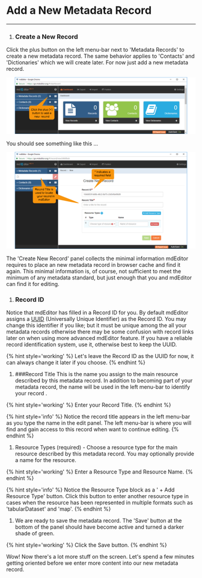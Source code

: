 # Add a New Metadata Record

---

1. ### Create a New Record
Click the plus <i class="fa fa-plus"></i> button on the left menu-bar next to 'Metadata Records' to create a new metadata record.  The same behavior applies to 'Contacts' and 'Dictionaries' which we will create later.  For now just add a new metadata record.

  ![Add Record](/assets/get-started/getStarted-addRecord.png "Adding a new record.")

  You should see something like this ...

  ![New Record](/assets/get-started/getStarted-newRecord.png "The newly created, unsaved record.")

  The 'Create New Record' panel collects the minimal information mdEditor requires to place an new metadata record in browser cache and find it again.  This minimal information is, of course, not sufficient to meet the minimum of any metadata standard, but just enough that you and mdEditor can find it for editing.

1. ### Record ID <i class="fa fa-star required"></i>
  Notice that mdEditor has filled in a Record ID for you.  By default mdEditor assigns a [UUID](https://tools.ietf.org/html/rfc4122) (Universally Unique Identifier) as the Record ID.  You may change this identifier if you like; but it must be unique among the all your metadata records otherwise there may be some confusion with record links later on when using more advanced mdEditor feature.  If you have a reliable record identification system, use it, otherwise best to keep the UUID.

  {% hint style='working' %}
  Let's leave the Record ID as the UUID for now, it can always change it later if you choose.
  {% endhint %}

1. ###Record Title <i class="fa fa-star required"></i>
  This is the name you assign to the main resource described by this metadata record.  In addition to becoming part of your metadata record, the name will be used in the left menu-bar to identify your record .

  {% hint style='working' %}
  Enter your Record Title.
  {% endhint %}

  {% hint style='info' %}
  Notice the record title appears in the left menu-bar as you type the name in the edit panel.  The left menu-bar is where you will find and gain access to this record when want to continue editing.
  {% endhint %}

1. Resource Types (required) - Choose a resource type for the main resource described by this metadata record.  You may optionally provide a name for the resource.

  {% hint style='working' %}
  Enter a Resource Type and Resource Name.
  {% endhint %}

  {% hint style='info' %}
  Notice the Resource Type block as a ' + Add Resource Type' button.  Click this button to enter another resource type in cases when the resource has been represented in multiple formats such as 'tabularDataset' and 'map'.
  {% endhint %}

1. We are ready to save the metadata record.  The 'Save' button at the bottom of the panel should have become active and turned a darker shade of green.

  {% hint style='working' %}
  Click the Save button.
  {% endhint %}

Wow! Now there's a lot more stuff on the screen. Let's spend a few minutes getting oriented before we enter more content into our new metadata record.

